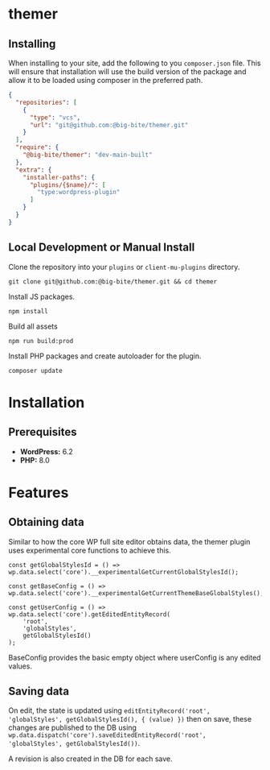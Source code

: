 # themer



## Installing
When installing to your site, add the following to you `composer.json` file. This will ensure that installation will use the build version of the package and allow it to be loaded using composer in the preferred path.
```json
{
  "repositories": [
    {
      "type": "vcs",
      "url": "git@github.com:@big-bite/themer.git"
    }
  ],
  "require": {
    "@big-bite/themer": "dev-main-built"
  },
  "extra": {
    "installer-paths": {
      "plugins/{$name}/": [
        "type:wordpress-plugin"
      ]
    }
  }
}

```

## Local Development or Manual Install
Clone the repository into your `plugins` or `client-mu-plugins` directory.
```
git clone git@github.com:@big-bite/themer.git && cd themer
```

Install JS packages.
```
npm install
```

Build all assets
```
npm run build:prod
```

Install PHP packages and create autoloader for the plugin.
```
composer update
```

# Installation

## Prerequisites

- **WordPress:** 6.2
- **PHP:** 8.0

# Features

## Obtaining data
Similar to how the core WP full site editor obtains data, the themer plugin uses experimental core functions to achieve this.
```
const getGlobalStylesId = () => wp.data.select('core').__experimentalGetCurrentGlobalStylesId();
```
```
const getBaseConfig = () => wp.data.select('core').__experimentalGetCurrentThemeBaseGlobalStyles();
```
```
const getUserConfig = () => wp.data.select('core').getEditedEntityRecord(
	'root',
	'globalStyles',
	getGlobalStylesId()
);
```

BaseConfig provides the basic empty object where userConfig is any edited values.


## Saving data
On edit, the state is updated using `editEntityRecord('root', 'globalStyles', getGlobalStylesId(), { (value) })` then on save, these changes are published to the DB
using `wp.data.dispatch('core').saveEditedEntityRecord('root', 'globalStyles', getGlobalStylesId())`.

A revision is also created in the DB for each save. 

